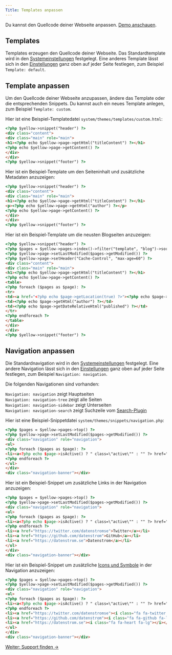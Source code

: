 ```yaml
---
Title: Templates anpassen
---
```

Du kannst den Quellcode deiner Webseite anpassen. [Demo anschauen](/de/tests/custom-template).

## Templates

Templates erzeugen den Quellcode deiner Webseite. Das Standardtemplate wird in den [Systemeinstellungen](adjusting-system#systemeinstellungen) festgelegt. Eine anderes Template lässt sich in den [Einstellungen](markdown-cheat-sheet#einstellungen) ganz oben auf jeder Seite festlegen, zum Beispiel `Template: default`.

## Template anpassen

Um den Quellcode deiner Webseite anzupassen, ändere das Template oder die entsprechenden Snippets. Du kannst auch ein neues Template anlegen, zum Beispiel `Template: custom`.

Hier ist eine Beispiel-Templatedatei `system/themes/templates/custom.html`:

``` html
<?php $yellow->snippet("header") ?>
<div class="content">
<div class="main" role="main">
<h1><?php echo $yellow->page->getHtml("titleContent") ?></h1>
<?php echo $yellow->page->getContent() ?>
</div>
</div>
<?php $yellow->snippet("footer") ?>
```

Hier ist ein Beispiel-Template um den Seiteninhalt und zusätzliche Metadaten anzuzeigen:

``` html
<?php $yellow->snippet("header") ?>
<div class="content">
<div class="main" role="main">
<h1><?php echo $yellow->page->getHtml("titleContent") ?></h1>
<p><?php echo $yellow->page->getHtml("author") ?></p>
<?php echo $yellow->page->getContent() ?>
</div>
</div>
<?php $yellow->snippet("footer") ?>
```

Hier ist ein Beispiel-Template um die neusten Blogseiten anzuzeigen:

``` html
<?php $yellow->snippet("header") ?>
<?php $pages = $yellow->pages->index()->filter("template", "blog")->sort("published", false)->limit(5) ?>
<?php $yellow->page->setLastModified($pages->getModified()) ?>
<?php $yellow->page->setHeader("Cache-Control", "max-age=60") ?>
<div class="content">
<div class="main" role="main">
<h1><?php echo $yellow->page->getHtml("titleContent") ?></h1>
<?php echo $yellow->page->getContent() ?>
<table>
<?php foreach ($pages as $page): ?>
<tr>
<td><a href="<?php echo $page->getLocation(true) ?>"><?php echo $page->getHtml("title") ?></a></td>
<td><?php echo $page->getHtml("author") ?></td>
<td><?php echo $page->getDateRelativeHtml("published") ?></td>
</tr>
<?php endforeach ?>
</table>
</div>
</div>
<?php $yellow->snippet("footer") ?>
```

## Navigation anpassen

Die Standardnavigation wird in den [Systemeinstellungen](adjusting-system#systemeinstellungen) festgelegt. Eine andere Navigation lässt sich in den [Einstellungen](markdown-cheat-sheet#einstellungen) ganz oben auf jeder Seite festlegen, zum Beispiel `Navigation: navigation`. 

Die folgenden Navigationen sind vorhanden:

`Navigation: navigation` zeigt Hauptseiten  
`Navigation: navigation-tree` zeigt alle Seiten  
`Navigation: navigation-sidebar` zeigt Unterseiten  
`Navigation: navigation-search` zeigt Suchzeile vom [Search-Plugin](https://github.com/datenstrom/yellow-plugins/tree/master/search)  

Hier ist eine Beispiel-Snippetdatei `system/themes/snippets/navigation.php`:

``` html
<?php $pages = $yellow->pages->top() ?>
<?php $yellow->page->setLastModified($pages->getModified()) ?>
<div class="navigation" role="navigation">
<ul>
<?php foreach ($pages as $page): ?>
<li><a<?php echo $page->isActive() ? " class=\"active\"" : "" ?> href="<?php echo $page->getLocation(true) ?>"><?php echo $page->getHtml("titleNavigation") ?></a></li>
<?php endforeach ?>
</ul>
</div>
<div class="navigation-banner"></div>
```

Hier ist ein Beispiel-Snippet um zusätzliche Links in der Navigation anzuzeigen:

``` html
<?php $pages = $yellow->pages->top() ?>
<?php $yellow->page->setLastModified($pages->getModified()) ?>
<div class="navigation" role="navigation">
<ul>
<?php foreach ($pages as $page): ?>
<li><a<?php echo $page->isActive() ? " class=\"active\"" : "" ?> href="<?php echo $page->getLocation(true) ?>"><?php echo $page->getHtml("titleNavigation") ?></a></li>
<?php endforeach ?>
<li><a href="https://twitter.com/datenstromse">Twitter</a></li>
<li><a href="https://github.com/datenstrom">GitHub</a></li>
<li><a href="https://datenstrom.se">Datenstrom</a></li>
</ul>
</div>
<div class="navigation-banner"></div>
```

Hier ist ein Beispiel-Snippet um zusätzliche [Icons und Symbole](https://github.com/datenstrom/yellow-plugins/tree/master/fontawesome) in der Navigation anzuzeigen:

``` html
<?php $pages = $yellow->pages->top() ?>
<?php $yellow->page->setLastModified($pages->getModified()) ?>
<div class="navigation" role="navigation">
<ul>
<?php foreach ($pages as $page): ?>
<li><a<?php echo $page->isActive() ? " class=\"active\"" : "" ?> href="<?php echo $page->getLocation(true) ?>"><?php echo $page->getHtml("titleNavigation") ?></a></li>
<?php endforeach ?>
<li><a href="https://twitter.com/datenstromse"><i class="fa fa-twitter fa-lg"></i></a></li>
<li><a href="https://github.com/datenstrom"><i class="fa fa-github fa-lg"></i></a></li>
<li><a href="https://datenstrom.se"><i class="fa fa-heart fa-lg"></i></a></li>
</ul>
</div>
<div class="navigation-banner"></div>
```

[Weiter: Support finden →](support)
